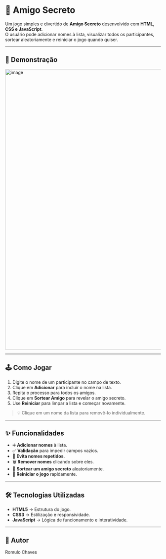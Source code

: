 # 🎁 Amigo Secreto

Um jogo simples e divertido de **Amigo Secreto** desenvolvido com **HTML, CSS e JavaScript**.  
O usuário pode adicionar nomes à lista, visualizar todos os participantes, sortear aleatoriamente e reiniciar o jogo quando quiser.

---

## 📸 Demonstração
<img width="1906" height="906" alt="image" src="https://github.com/user-attachments/assets/af6fb7f4-cd19-42fc-a6c5-7ce514c2c1eb" />


---

## 🕹️ Como Jogar

1. Digite o nome de um participante no campo de texto.
2. Clique em **Adicionar** para incluir o nome na lista.
3. Repita o processo para todos os amigos.
4. Clique em **Sortear Amigo** para revelar o amigo secreto.
5. Use **Reiniciar** para limpar a lista e começar novamente.

> 💡 Clique em um nome da lista para removê-lo individualmente.

---

## ✨ Funcionalidades

- ➕ **Adicionar nomes** à lista.
- ✅ **Validação** para impedir campos vazios.
- 🚫 **Evita nomes repetidos**.
- 🗑️ **Remover nomes** clicando sobre eles.
- 🎲 **Sortear um amigo secreto** aleatoriamente.
- 🔄 **Reiniciar o jogo** rapidamente.

---

## 🛠️ Tecnologias Utilizadas

- **HTML5** → Estrutura do jogo.
- **CSS3** → Estilização e responsividade.
- **JavaScript** → Lógica de funcionamento e interatividade.

---

## 👤 Autor

Romulo Chaves

